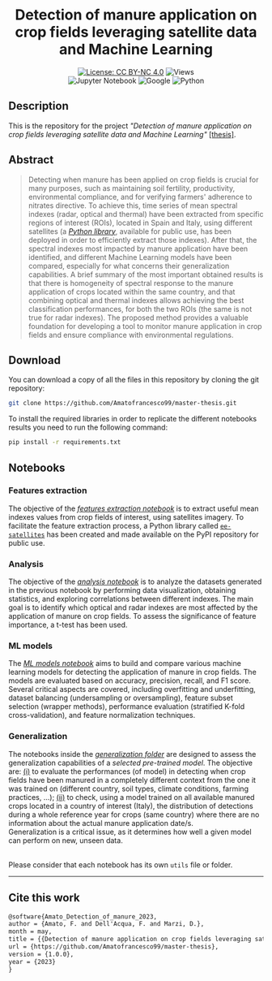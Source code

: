 <div align="center">

# **Detection of manure application on crop fields leveraging satellite data and Machine Learning**

[![License: CC BY-NC 4.0](https://img.shields.io/badge/License-CC%20BY--NC%204.0-lightgrey.svg)](https://creativecommons.org/licenses/by-nc/4.0/)
![Views](https://komarev.com/ghpvc/?username=DetectionOfManureApplication&label=Views&color=lightgrey)
<br>
![Jupyter Notebook](https://img.shields.io/badge/JUPYTER-%23FF0000.svg?style=flat&logo=jupyter&logoColor=white&color=critical)
![Google](https://img.shields.io/badge/GOOGLE_EARTH_ENGINE-90EE0?style=flat&logo=google&logoColor=white&color=success)
![Python](https://img.shields.io/badge/PYTHON-0000FF?style=flat&logo=python&logoColor=white&color=informational)

</div>

## **Description**
This is the repository for the project *"Detection of manure application on crop fields leveraging satellite data and Machine Learning"* [[thesis]]().

## **Abstract**
> Detecting when manure has been applied on crop fields is crucial for many purposes, such as maintaining soil fertility, productivity, environmental compliance, and for verifying farmers' adherence to nitrates directive. 
To achieve this, time series of mean spectral indexes (radar, optical and thermal) have been extracted from specific regions of interest (ROIs), located in Spain and Italy, using different satellites (a [*Python library*](https://pypi.org/project/ee-satellites/), available for public use, has been deployed in order to efficiently extract those indexes).
After that, the spectral indexes most impacted by manure application have been identified, and different Machine Learning models have been compared, especially for what concerns their generalization capabilities.
A brief summary of the most important obtained results is that there is homogeneity of spectral response to the manure application of crops located within the same country, and that combining optical and thermal indexes allows achieving the best classification performances, for both the two ROIs (the same is not true for radar indexes).
The proposed method provides a valuable foundation for developing a tool to monitor manure application in crop fields and ensure compliance with environmental regulations.

## **Download**
You can download a copy of all the files in this repository by cloning the git repository:

```bash
git clone https://github.com/Amatofrancesco99/master-thesis.git
```

To install the required libraries in order to replicate the different notebooks results you need to run the following command:
```bash
pip install -r requirements.txt
```

## **Notebooks**
### Features extraction
The objective of the [*features extraction notebook*](./Notebooks/1-features-extraction/notebook.ipynb) is to extract useful mean indexes values from crop fields of interest, using satellites imagery.
To facilitate the feature extraction process, a Python library called [`ee-satellites`](https://pypi.org/project/ee-satellites/) has been created and made available on the PyPI repository for public use.

### Analysis
The objective of the [*analysis notebook*](./Notebooks/2-analysis/notebook.ipynb) is to analyze the datasets generated in the previous notebook by performing data visualization, obtaining statistics, and exploring correlations between different indexes. The main goal is to identify which optical and radar indexes are most affected by the application of manure on crop fields. To assess the significance of feature importance, a t-test has been used.

### ML models
The [*ML models notebook*](./Notebooks/3-ml-models/notebook.ipynb) aims to build and compare various machine learning models for detecting the application of manure in crop fields. The models are evaluated based on accuracy, precision, recall, and F1 score. Several critical aspects are covered, including overfitting and underfitting, dataset balancing (undersampling or oversampling), feature subset selection (wrapper methods), performance evaluation (stratified K-fold cross-validation), and feature normalization techniques.

### Generalization
The notebooks inside the [*generalization folder*](./Notebooks/4-generalization) are designed to assess the generalization capabilities of a *selected pre-trained model*. The objective are: [(i)](./Notebooks/4-generalization/notebook1.ipynb) to evaluate the performances (of model) in detecting when crop fields have been manured in a completely different context from the one it was trained on (different country, soil types, climate conditions, farming practices, ...); [(ii)](./Notebooks/4-generalization/notebook2.ipynb) to check, using a model trained on all available manured crops located in a country of interest (Italy), the distribution of detections during a whole reference year for crops (same country) where there are no information about the actual manure application date/s. <br>
Generalization is a critical issue, as it determines how well a given model can perform on new, unseen data. 
<br><br>

Please consider that each notebook has its own `utils` file or folder.

***
## **Cite this work**
```latex
@software{Amato_Detection_of_manure_2023,
author = {Amato, F. and Dell'Acqua, F. and Marzi, D.},
month = may,
title = {{Detection of manure application on crop fields leveraging satellite data and Machine Learning}},
url = {https://github.com/Amatofrancesco99/master-thesis},
version = {1.0.0},
year = {2023}
}
```